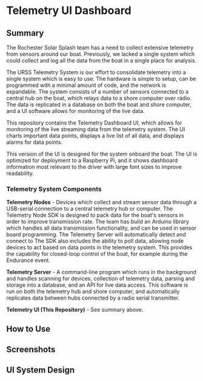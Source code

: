 # Telemetry UI Dashboard

## Summary
The Rochester Solar Splash team has a need to collect extensive telemetry from sensors around our boat. Previously, we lacked a single system which could collect and log all the data from the boat in a single place for analysis.

The URSS Telemetry System is our effort to consolidate telemetry into a single system which is easy to use: The hardware is simple to setup, can be programmed with a minimal amount of code, and the network is expandable. The system consists of a number of sensors connected to a central hub on the boat, which relays data to a shore computer over radio. The data is replicated in a database on both the boat and shore computer, and a UI software allows for monitoring of the live data.

This repository contains the Telemetry Dashboard UI, which allows for monitoring of the live streaming data from the telemetry system. The UI charts important data points, displays a live list of all data, and displays alarms for data points.

This version of the UI is designed for the system onboard the boat. The UI is optimized for deployment to a Raspberry Pi, and it shows dashboard information most relevant to the driver with large font sizes to improve readability.

### Telemetry System Components
**Telemetry Nodes** - Devices which collect and stream sensor data through a USB-serial connection to a central telemetry hub or computer. The Telemetry Node SDK is designed to pack data for the boat's sensors in order to improve transmission rate. The team has build an Arduino library which handles all data transmission functionality, and can be used in sensor board programming. The Telemetry Server will automatically detect and connect to
The SDK also includes the ability to poll data, allowing node devices to act based on data points in the telemetry system. This provides the capability for closed-loop control of the boat, for example during the Endurance event.

**Telemetry Server** - A command-line program which runs in the background and handles scanning for devices, collection of telemetry data, parsing and storage into a database, and an API for live data access. This software is run on both the telemetry hub and shore computer, and automatically replicates data between hubs connected by a radio serial transmitter.

**Telemetry UI (This Repository)** - See summary above.

## How to Use

## Screenshots

## UI System Design
